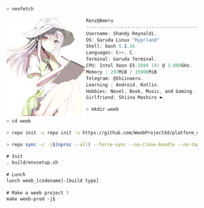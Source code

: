 ```zsh
> neofetch
```

<img align="left" src="test.png" width="210px"/> 

```csharp
Renz@Ameru
---------------------------------------------------
Username: Shandy Reynaldi.
OS: Garuda Linux "Hyprland"
Shell: bash 5.1.16
Languages: C++, C.
Terminal: Garuda Terminal.
CPU: Intel Xeon E5-2690 (8) @ 3.800GHz.
Memory : 297MiB / 15906MiB
Telegram: @Shiinaeru.
Learning : Android, Kotlin.
Hobbies: Novel, Book, Music, and Gaming.
Girlfriend: Shiina Mashiro ❤️.

```

```zsh
> mkdir weeb
```

```zsh
> cd weeb
```

```zsh
> repo init -u repo init -u https://github.com/WeebProjectXd/platform_manifest -b sushi

```
```zsh
> repo sync -c -j$(nproc --all) --force-sync --no-clone-bundle --no-tags

```

```shell
# Init
. build/envsetup.sh

# Lunch
lunch weeb_[codename]-[build type]

# Make a weeb project !
make weeb-prod -j$
```

